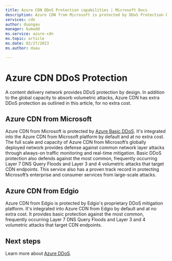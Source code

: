```yaml
---
title: Azure CDN DDoS Protection capabilities | Microsoft Docs
description: Azure CDN from Microsoft is protected by DDoS Protection basic for no extra cost
services: cdn
author: duongau
manager: kumudd
ms.service: azure-cdn
ms.topic: article
ms.date: 02/27/2023
ms.author: duau

---
```

# Azure CDN DDoS Protection

A content delivery network provides DDoS protection by design. In addition to the global capacity to absorb volumetric attacks, Azure CDN has extra DDoS protection as outlined in this article, for no extra cost.

## Azure CDN from Microsoft

Azure CDN from Microsoft is protected by [Azure Basic DDoS](../ddos-protection/ddos-protection-overview.md). It's integrated into the Azure CDN from Microsoft platform by default and at no extra cost. The full scale and capacity of Azure CDN from Microsoft’s globally deployed network provides defense against common network layer attacks through always-on traffic monitoring and real-time mitigation. Basic DDoS protection also defends against the most common, frequently occurring Layer 7 DNS Query Floods and Layer 3 and 4 volumetric attacks that target CDN endpoints. This service also has a proven track record in protecting Microsoft’s enterprise and consumer services from large-scale attacks.

<a name='azure-cdn-from-verizon'></a>

## Azure CDN from Edgio

Azure CDN from Edgio is protected by Edgio's proprietary DDoS mitigation platform. It's integrated into Azure CDN from Edgio by default and at no extra cost. It provides basic protection against the most common, frequently occurring Layer 7 DNS Query Floods and Layer 3 and 4 volumetric attacks that target CDN endpoints.

## Next steps

Learn more about [Azure DDoS](../ddos-protection/ddos-protection-overview.md).
